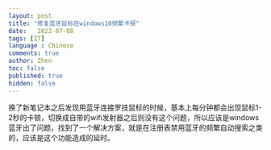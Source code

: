 ```yaml
---
layout: post
title: "修复蓝牙鼠标在windows10频繁卡顿"
date:   2022-07-08
tags: [IT]
language : Chinese
comments: true
author: Zhen
toc: false
published: true
hidden: false
---
```

换了新笔记本之后发现用蓝牙连接罗技鼠标的时候，基本上每分钟都会出现鼠标1-2秒的卡顿，切换成自带的wifi发射器之后则没有这个问题，所以应该是windows蓝牙出了问题，找到了一个解决方案，就是在注册表禁用蓝牙的频繁自动搜索之类的，应该是这个功能造成的延时。


<!--stackedit_data:
eyJoaXN0b3J5IjpbLTEzMTMyMTAyOTddfQ==
-->